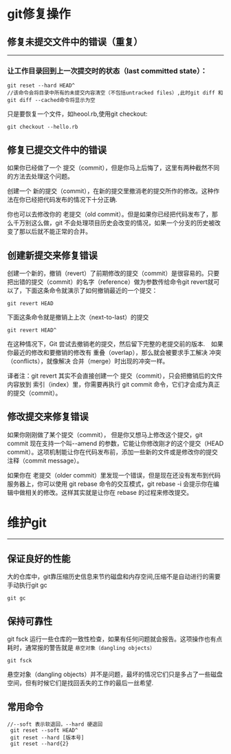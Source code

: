 # git修复操作
## 修复未提交文件中的错误（重复）
----------
### 让工作目录回到上一次提交时的状态（last committed state）：
```
git reset --hard HEAD^
//该命令会将目录中所有的未提交内容清空（不包括untracked files）,此时git diff 和git diff --cached命令将显示为空
```
只是要恢复一个文件，如heool.rb,使用git checkout:
```
git checkout --hello.rb
```
## 修复已提交文件中的错误
如果你已经做了一个 提交（commit），但是你马上后悔了，这里有两种截然不同的方法去处理这个问题。

创建一个 新的提交（commit），在新的提交里撤消老的提交所作的修改。这种作法在你已经把代码发布的情况下十分正确.

你也可以去修改你的 老提交（old commit）。但是如果你已经把代码发布了，那么千万别这么做，git 不会处理项目历史会改变的情况，如果一个分支的历史被改变了那以后就不能正常的合并。

## 创建新提交来修复错误
创建一个新的，撤销（revert）了前期修改的提交（commit）是很容易的。只要把出错的提交（commit）的名字（reference）做为参数传给命令git revert就可以了，下面这条命令就演示了如何撤销最近的一个提交：
```
git revert HEAD
```
下面这条命令就是撤销上上次（next-to-last）的提交
```
git revert HEAD^
```
在这种情况下，Git 尝试去撤销老的提交，然后留下完整的老提交前的版本.　如果你最近的修改和要撤销的修改有 重叠（overlap），那么就会被要求手工解决 冲突（conflicts），就像解决 合并（merge）时出现的冲突一样。

译者注：git revert 其实不会直接创建一个 提交（commit），只会把撤销后的文件内容放到 索引（index）里，你需要再执行 git commit 命令，它们才会成为真正的提交（commit）。
## 修改提交来修复错误
如果你刚刚做了某个提交（commit）， 但是你又想马上修改这个提交，git commit 现在支持一个叫--amend 的参数，它能让你修改刚才的这个提交（HEAD commit）。这项机制能让你在代码发布前，添加一些新的文件或是修改你的提交 注释（commit message）。

如果你在 老提交（older commit）里发现一个错误，但是现在还没有发布到代码服务器上，你可以使用 git rebase 命令的交互模式，git rebase -i 会提示你在编辑中做相关的修改。这样其实就是让你在 rebase 的过程来修改提交。
# 维护git
------
## 保证良好的性能
大的仓库中，git靠压缩历史信息来节约磁盘和内存空间,压缩不是自动进行的需要手动执行git gc
```
git gc
```
## 保持可靠性
git fsck 运行一些仓库的一致性检查，如果有任何问题就会报告。这项操作也有点耗时，通常报的警告就是  ``悬空对象（dangling objects）`` 
```
git fsck
```
悬空对象（dangling objects）并不是问题，最坏的情况它们只是多占了一些磁盘空间，但有时候它们是找回丢失的工作的最后一丝希望.

## 常用命令

```
//--soft 表示软退回，--hard 硬退回
 git reset --soft HEAD^ 
 git reset --hard [版本号] 
 git reset --hard{2}
```